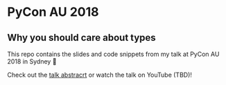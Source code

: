 # PyCon AU 2018

## Why you should care about types

This repo contains the slides and code snippets from my talk at PyCon AU 2018 in Sydney 🐍

Check out the [talk abstracrt](https://2018.pycon-au.org/talks/45224-why-you-should-care-about-types-how-python-typing-helped-my-team-scale/) or watch the talk on YouTube (TBD)!
